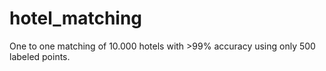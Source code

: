 # hotel_matching
One to one matching of 10.000 hotels with >99% accuracy using only 500 labeled points.
